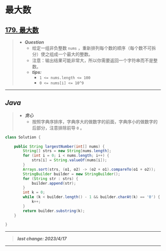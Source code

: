 # 最大数

## [179. 最大数](https://leetcode.cn/problems/largest-number/)

> - ***Question***
>   - 给定一组非负整数 `nums` ，重新排列每个数的顺序（每个数不可拆分）使之组成一个最大的整数。
>   - 注意：输出结果可能非常大，所以你需要返回一个字符串而不是整数。
>   - ***tips:***
>     - `1 <= nums.length <= 100`
>     - `0 <= nums[i] <= 10^9`

---

## *Java*

> - ***贪心***
>   - 按照字典序排序，字典序大的做数字的前面，字典序小的做数字的后部分，注意排除前导 `0` 。

```java
class Solution {
    
    public String largestNumber(int[] nums) {
        String[] strs = new String[nums.length];
        for (int i = 0; i < nums.length; i++) {
            strs[i] = String.valueOf(nums[i]);
        }
        Arrays.sort(strs, (o1, o2) -> (o2 + o1).compareTo(o1 + o2));
        StringBuilder builder = new StringBuilder();
        for (String str : strs) {
            builder.append(str);
        }
        int k = 0;
        while (k < builder.length() - 1 && builder.charAt(k) == '0') {
            k++;
        }
        return builder.substring(k);
    }
    
}
```

---

> ***last change: 2023/4/17***

---
